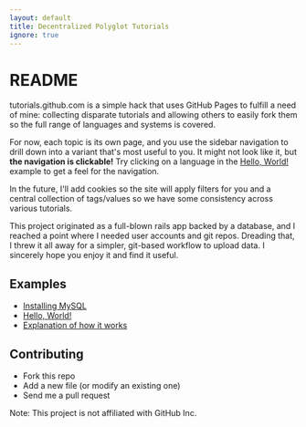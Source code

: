 ```yaml
---
layout: default
title: Decentralized Polyglot Tutorials
ignore: true
---
```


README
======

tutorials.github.com is a simple hack that uses GitHub Pages to fulfill a need of mine: collecting disparate tutorials and allowing others to easily fork them so the full range of languages and systems is covered.

For now, each topic is its own page, and you use the sidebar navigation to drill down into a variant that's most useful to you.  It might not look like it, but __the navigation is clickable!__  Try clicking on a language in the [Hello, World!](/pages/hello-world.html) example to get a feel for the navigation.

In the future, I'll add cookies so the site will apply filters for you and a central collection of tags/values so we have some consistency across various tutorials.

This project originated as a full-blown rails app backed by a database, and I reached a point where I needed user accounts and git repos.  Dreading that, I threw it all away for a simpler, git-based workflow to upload data.  I sincerely hope you enjoy it and find it useful.


Examples
--------

* [Installing MySQL](/pages/installing-mysql.html)
* [Hello, World!](/pages/hello-world.html "Hello, World!")
* [Explanation of how it works](/pages/test.html)

Contributing
------------

- Fork this repo
- Add a new file (or modify an existing one)
- Send me a pull request

Note: This project is not affiliated with GitHub Inc.
